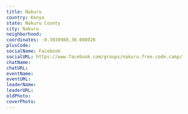 ```yaml
---
title: Nakuru
country: Kenya
state: Nakuru County
city: Nakuru
neighborhood: 
coordinates: -0.3030988,36.080026
plusCode:
socialName: Facebook
socialURL: https://www.facebook.com/groups/nakuru.free.code.camp/
chatName:
chatURL:
eventName:
eventURL:
leaderName:
leaderURL:
oldPhoto: 
coverPhoto:
---
```

